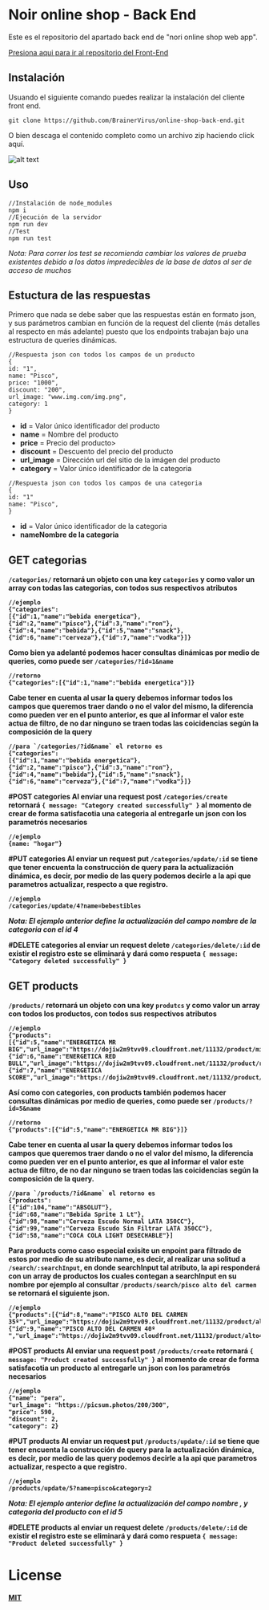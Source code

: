 # Noir online shop - Back End
Este es el repositorio del apartado back end de "nori online shop web app".

<a href="https://github.com/BrainerVirus/online-shop-front-end.git">Presiona aqui para ir al repositorio del Front-End</a>

## Instalación
Usuando el siguiente comando puedes realizar la instalación del cliente front end.

```git clone https://github.com/BrainerVirus/online-shop-back-end.git ```

O bien descaga el contenido completo como un archivo zip haciendo click aquí.

![alt text](https://i.ibb.co/SVV2RdM/descargar-el-proyecto-back-end.png)

## Uso

```
//Instalación de node_modules
npm i
//Ejecución de la servidor
npm run dev
//Test
npm run test
```
*Nota: Para correr los test se recomienda cambiar los valores de prueba existentes debido a los datos impredecibles de la base de datos al ser de acceso de muchos*

## Estuctura de las respuestas
Primero que nada se debe saber que las respuestas están en formato json, y sus parámetros cambian en función de la request del cliente (más detalles al respecto
en más adelante) puesto que los endpoints trabajan bajo una estructura de queries dinámicas.

```
//Respuesta json con todos los campos de un producto
{
id: "1",
name: "Pisco",
price: "1000",
discount: "200",
url_image: "www.img.com/img.png",
category: 1
}
```

<ul>
<li><b>id</b> = Valor único identificador del producto</li>
<li><b>name</b> = Nombre del producto</li>
<li><b>price</b> = Precio del producto></li>
<li><b>discount</b> = Descuento del precio del producto</li>
<li><b>url_image</b> = Dirección url del sitio de la imágen del producto</li>
<li><b>category</b> = Valor único identificador de la categoria</li>
</ul>

```
//Respuesta json con todos los campos de una categoria
{
id: "1"
name: "Pisco",
}
```
<ul>
<li><b>id</b> = Valor único identificador de la categoria</li>
<li><b>name<b/>Nombre de la categoria</li>
</ul>

## GET categorias
`/categories/` retornará  un objeto con una key `categories` y como valor un array con todas las categorias, con todos sus respectivos atributos
```
//ejemplo
{"categories":
[{"id":1,"name":"bebida energetica"},
{"id":2,"name":"pisco"},{"id":3,"name":"ron"},
{"id":4,"name":"bebida"},{"id":5,"name":"snack"},
{"id":6,"name":"cerveza"},{"id":7,"name":"vodka"}]}
```
Como bien ya adelanté podemos hacer consultas dinámicas por medio de queries, como puede ser `/categories/?id=1&name`
```
//retorno
{"categories":[{"id":1,"name":"bebida energetica"}]}
````
Cabe tener en cuenta al usar la query debemos informar todos los campos que queremos traer dando o no el valor del mismo, la diferencia como pueden ver en el
punto anterior, es que al informar el valor este actua de filtro, de no dar ninguno se traen todas las coicidencias según la composición de la query
```
//para `/categories/?id&name` el retorno es
{"categories":
[{"id":1,"name":"bebida energetica"},
{"id":2,"name":"pisco"},{"id":3,"name":"ron"},
{"id":4,"name":"bebida"},{"id":5,"name":"snack"},
{"id":6,"name":"cerveza"},{"id":7,"name":"vodka"}]}
```

#POST categories
Al enviar una request post `/categories/create` retornará `{ message: "Category created successfully" }` al momento de crear de forma satisfacotia
una categoria al entregarle un json con los parametrós necesarios

```
//ejemplo
{name: "hogar"}
```

#PUT categories
Al enviar un request put `/categories/update/:id` se tiene que tener encuenta la construcción de query para la actualización
dinámica, es decir, por medio de las query podemos decirle a la api que parametros actualizar, respecto a que registro.

```
//ejemplo
/categories/update/4?name=bebestibles
```
*Nota: El ejemplo anterior define la actualización del campo nombre de la categoria con el id 4*

#DELETE categories
al enviar un request delete `/categories/delete/:id` de existir el registro este se eliminará y dará como respueta
`{ message: "Category deleted successfully" }`

## GET products
`/products/` retornará  un objeto con una key `produtcs` y como valor un array con todos los productos, con todos sus respectivos atributos
```
//ejemplo
{"products":
[{"id":5,"name":"ENERGETICA MR BIG","url_image":"https://dojiw2m9tvv09.cloudfront.net/11132/product/misterbig3308256.jpg","price":1490,"discount":20,"category":1},
{"id":6,"name":"ENERGETICA RED BULL","url_image":"https://dojiw2m9tvv09.cloudfront.net/11132/product/redbull8381.jpg","price":1490,"discount":0,"category":1},
{"id":7,"name":"ENERGETICA SCORE","url_image":"https://dojiw2m9tvv09.cloudfront.net/11132/product/logo7698.png","price":1290,"discount":0,"category":1}]
```
Así como con categories, con products también podemos hacer consultas dinámicas por medio de queries, como puede ser `/products/?id=5&name`
```
//retorno
{"products":[{"id":5,"name":"ENERGETICA MR BIG"}]}
````
Cabe tener en cuenta al usar la query debemos informar todos los campos que queremos traer dando o no el valor del mismo, la diferencia como pueden ver en el
punto anterior, es que al informar el valor este actua de filtro, de no dar ninguno se traen todas las coicidencias según la composición de la query.
```
//para `/products/?id&name` el retorno es
{"products":
[{"id":104,"name":"ABSOLUT"},
{"id":68,"name":"Bebida Sprite 1 Lt"},
{"id":98,"name":"Cerveza Escudo Normal LATA 350CC"},
{"id":99,"name":"Cerveza Escudo Sin Filtrar LATA 350CC"},
{"id":58,"name":"COCA COLA LIGHT DESECHABLE"}]
```
Para products como caso especial exisite un enpoint para filtrado de estos por medio de su atributo name, es decir, al realizar una solitud a
`/search/:searchInput`, en donde searchInput tal atributo, la api responderá con un array de productos los cuales contegan a searchInput en su nombre
por ejemplo al consultar `/products/search/pisco alto del carmen` se retornará el siguiente json.

```
//ejemplo
{"products":[{"id":8,"name":"PISCO ALTO DEL CARMEN 35º","url_image":"https://dojiw2m9tvv09.cloudfront.net/11132/product/alto8532.jpg","price":7990,"discount":10,"category":2},{"id":9,"name":"PISCO ALTO DEL CARMEN 40º ","url_image":"https://dojiw2m9tvv09.cloudfront.net/11132/product/alto408581.jpg","price":5990,"discount":0,"category":2}]}
```


#POST products
Al enviar una request post `/products/create` retornará `{ message: "Product created successfully" }` al momento de crear de forma satisfacotia
un producto al entregarle un json con los parametrós necesarios

```
//ejemplo
{"name": "pera",
"url_image": "https://picsum.photos/200/300",
"price": 590,
"discount": 2,
"category": 2}
```

#PUT products
Al enviar un request put `/products/update/:id` se tiene que tener encuenta la construcción de query para la actualización
dinámica, es decir, por medio de las query podemos decirle a la api que parametros actualizar, respecto a que registro.

```
//ejemplo
/products/update/5?name=pisco&category=2
```
*Nota: El ejemplo anterior define la actualización del campo nombre , y categoria del producto con el id 5*

#DELETE products
al enviar un request delete `/products/delete/:id` de existir el registro este se eliminará y dará como respueta
`{ message: "Product deleted successfully" }`

# License
<a href="https://github.com/BrainerVirus/online-shop-back-end/blob/main/LICENSE.MD">MIT</a>
